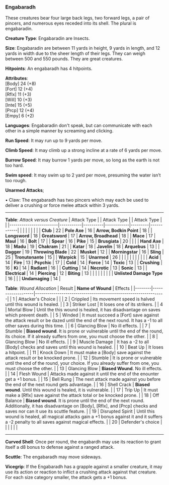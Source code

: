 ### Engabaradh
These creatures bear four large back legs, two forward legs, a pair of pincers, and numerous eyes receded into its shell. The plural is engabaradin.

**Creature Type**: Engabaradin are Insects.

**Size**: Engabaradin are between 11 yards in height, 9 yards in length, and 12 yards in width due to the sheer length of their legs. They can weigh between 500 and 550 pounds. They are great creatures.

**Hitpoints**: An engabaradh has 4 hitpoints.

**Attributes**:  
[Body] 24 (+8)  
[Fort] 12 (+4)  
[Rflx] 11 (+3)  
[Will] 10 (+3)  
[Inte] 15 (+5)  
[Prcp] 12 (+4)  
[Empy] 6 (+2)  

**Languages**: Engabaradin don't speak, but can communicate with each other in a simple manner by screaming and clicking.

**Run Speed**: It may run up to 9 yards per move.

**Climb Speed**: It may climb up a strong incline at a rate of 6 yards per move.

**Burrow Speed**: It may burrow 1 yards per move, so long as the earth is not too hard.

**Swim speed**: It may swim up to 2 yard per move, presuming the water isn’t too rough.

**Unarmed Attacks**;

 • Claw: The engabaradh has two pincers which may each be used to deliver a crushing or force melee attack within 3 yards.

---------------------

**Table**: *Attack versus Creature*
| Attack Type            |           | Attack Type  |        | Attack Type |         |
|------------------------|-----------|----------|------------|---------|------------|
|                        |          |            |         |            |         |
| **Club**                   | 22   | **Pole Axe** | 16     | **Arrow, Bodkin Point**    | 18    |
| **Longsword**              | 18    | **Greatsword** | 17  | **Arrow, Broadhead**       | 18    |
| **Mace**                   | 17    | **Maul** | 16        | **Bolt** | 17    |
| **Spear**                  | 16     | **Pike** | 15       | **Brusgiata** | 20     |  |     |
| **Hand Axe**               | 18     | **Madu**   | 19      | **Chakram** | 21    |
| **Katar**                  | 18     | **Javelin**         | 18    | **Arquebus** | 13    |
| **Dagger**                 | 19     | **Throwing Blade**  | 22    | **Musket** | 12    |
| **Morningstar**            | 16     | **Sling**           | 25    | **Tronutonante** | 15    |
| **Warpick**                | 15     | **Unarmed**         | 26  |  |     |
|                        |           |          |            |         |            |
| **Acid**                   | 14     | **Fire** | 13     | **Psychic** | 17     |
| **Cold**                   | 14     | **Force** | 14     | **Toxic**  | 13     |
| **Crushing**               | 16     | **Ki** | 14     | **Radiant** | 16     |
| **Cutting**                | 14     | **Necrotic** | 13     | **Sonic** | 13    |
| **Electrical**             | 14     | **Piercing** | 12     | **Biting** | 13    |
|                            |        |              |        |            |       |
| **Unlisted Damage Type** | 16 |    |     | **Undamaging** | 14 |

**Table**: *Wound Allocation*
| Result | **Name of Wound** | Effects                                                        |
|--------|-------------------|----------------------------------------------------------------|
|   1    | Attacker's Choice |                                                                |
|   2    | Crippled          | Its movement speed is halved until this wound is healed.      |
|   3    | Striker Lost      | It loses one of its strikers. |
|   4    | Mortal Blow       | Until the this wound is healed, it has disadvantage on saves which prevent death. |
|   5    | Winded       | It must succeed a [Fort] save against the attack result or be dazed until the end of the next round. It has a -1 to all other saves during this time. |
|   6    | Glancing Blow     | No ill effects. |
|   7    | Stumble           | **Biased wound**. It is prone or vulnerable until the end of the round, its choice. If it already suffers from one, you must choose the other. |
|   8    | Glancing Blow     | No ill effects. |
|   9    | Muscle Damage     | It has a -2 to all [Body] checks and saves until this wound is healed. |
|   10   | Beat Up           | It loses a hitpoint. |
|   11   | Knock Down | It must make a [Body] save against the attack result or be knocked prone. |
|   12   | Stumble | It is prone or vulnerable until the end of the round, your choice. If you already suffer from one, you must choose the other. |
|   13   | Glancing Blow | **Biased Wound**. No ill effects. |
|   14   | Flesh Wound | Attacks made against it until the end of the enounter get a +1 bonus. |
|   15   | Bell Rung | The next attack made against you before the end of the next round gets advantage.  |
|   16   | Shell Crack | **Biased wound**. Until this wound is healed, it is vulnerable. |
|   17   | Trip Up     | It must make a [Rflx] save against the attack total or be knocked prone.                                  |
|   18   | Off Balance | **Biased wound**. It is prone until the end of the next round. Additionally, it has disadvantage on [Body], [Rflx], and [Prcp] checks and saves nor can it use its scuttle feature.  |
|   19   | Disrupted Spirit | Until this wound is healed, all magical attacks gain a +1 bonus against it and it suffers a -2 penalty to all saves against magical effects. |
|   20   | Defender's choice |                                   |
|        |                                                |                                   |

---------------------

**Curved Shell**: Once per round, the engabardh may use its reaction to grant itself a d8 bonus to defense against a ranged attack.

**Scuttle**: The engabaradh may move sideways.

**Vicegrip**: If the Engabaradh has a grapple against a smaller creature, it may use its action or reaction to inflict a crushing attack against that creature. For each size category smaller, the attack gets a +1 bonus.
